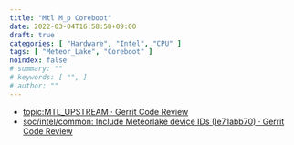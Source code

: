```yaml
---
title: "Mtl M_p Coreboot"
date: 2022-03-04T16:58:58+09:00
draft: true
categories: [ "Hardware", "Intel", "CPU" ]
tags: [ "Meteor_Lake", "Coreboot" ]
noindex: false
# summary: ""
# keywords: [ "", ]
# author: ""
---
```


* [topic:MTL_UPSTREAM · Gerrit Code Review](https://review.coreboot.org/q/topic:MTL_UPSTREAM)
* [soc/intel/common: Include Meteorlake device IDs (Ie71abb70) · Gerrit Code Review](https://review.coreboot.org/c/coreboot/+/62581)
